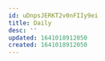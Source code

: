 ```yaml
---
id: uDnpsJERKT2v0nFIIy9ei
title: Daily
desc: ''
updated: 1641018912050
created: 1641018912050
---
```


